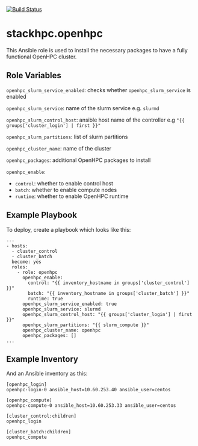 [![Build Status](https://travis-ci.com/stackhpc/ansible-role-openhpc.svg?branch=master)](https://travis-ci.com/stackhpc/ansible-role-openhpc)

# stackhpc.openhpc

This Ansible role is used to install the necessary packages to have a fully functional OpenHPC cluster.

Role Variables
--------------

`openhpc_slurm_service_enabled`: checks whether `openhpc_slurm_service` is enabled

`openhpc_slurm_service`: name of the slurm service e.g. `slurmd`

`openhpc_slurm_control_host`: ansible host name of the controller e.g `"{{ groups['cluster_login'] | first }}"`

`openhpc_slurm_partitions`: list of slurm partitions

`openhpc_cluster_name`: name of the cluster

`openhpc_packages`: additional OpenHPC packages to install

`openhpc_enable`: 
* `control`: whether to enable control host
* `batch`: whether to enable compute nodes 
* `runtime`: whether to enable OpenHPC runtime

Example Playbook
----------------
 
To deploy, create a playbook which looks like this:

    ---
    - hosts:
      - cluster_control
      - cluster_batch
      become: yes
      roles:
        - role: openhpc
          openhpc_enable:
            control: "{{ inventory_hostname in groups['cluster_control'] }}"
            batch: "{{ inventory_hostname in groups['cluster_batch'] }}"
            runtime: true
          openhpc_slurm_service_enabled: true
          openhpc_slurm_service: slurmd
          openhpc_slurm_control_host: "{{ groups['cluster_login'] | first }}"
          openhpc_slurm_partitions: "{{ slurm_compute }}"
          openhpc_cluster_name: openhpc
          openhpc_packages: []
    ...

Example Inventory
-----------------

And an Ansible inventory as this:

    [openhpc_login]
    openhpc-login-0 ansible_host=10.60.253.40 ansible_user=centos

    [openhpc_compute]
    openhpc-compute-0 ansible_host=10.60.253.33 ansible_user=centos

    [cluster_control:children]
    openhpc_login

    [cluster_batch:children]
    openhpc_compute
